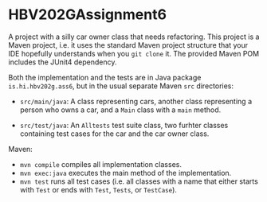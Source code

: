# HBV202GAssignment6
A project with a silly car owner class that needs refactoring.
This project is a Maven project, i.e. it uses the standard Maven project structure that your IDE hopefully understands when you `git clone` it. The provided Maven POM includes the JUnit4 dependency.

Both the implementation and the tests are in Java package `is.hi.hbv202g.ass6`, 
but in the usual separate Maven `src` directories:

- `src/main/java`:
  A class representing cars, another class representing a person who owns a car, and a `Main` class with a `main` method.
  
- `src/test/java`:
  An `Alltests` test suite class, two furhter classes containing test cases for the car and the car owner class.

Maven:

- `mvn compile` compiles all implementation classes.
- `mvn exec:java` executes the main method of the implementation.
- `mvn test` runs all test cases (i.e. all classes with a name that either starts with `Test` or ends with `Test`, `Tests`, or `TestCase`).

